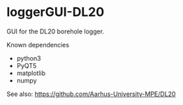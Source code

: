 # loggerGUI-DL20

GUI for the DL20 borehole logger.


Known dependencies
* python3
* PyQT5
* matplotlib
* numpy


See also:
https://github.com/Aarhus-University-MPE/DL20



